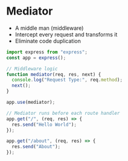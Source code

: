 # Mediator

- A middle man (middleware)
- Intercept every request and transforms it
- Eliminate code duplication

```typescript
import express from "express";
const app = express();

// Middleware logic
function mediator(req, res, next) {
  console.log("Request Type:", req.method);
  next();
}

app.use(mediator);

// Mediator runs before each route handler
app.get("/", (req, res) => {
  res.send("Hello World");
});

app.get("/about", (req, res) => {
  res.send("About");
});
```
